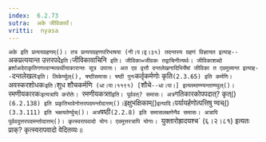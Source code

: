 ```yaml
---
index:  6.2.73
sutra:  अके जीविकार्थे।
vritti:  nyasa
---
```


`अके इति प्रत्ययग्रहणम्()। तत्र प्रत्ययग्रहणपरिभाषया (नी।प।वृ।३१) तदन्तस्य ग्रहणं विज्ञायत इत्याह--`अकप्रत्ययान्त उत्तरपदे` इति। `जीविकावाचिनि` इति। जीविका=जीवकः तद्वाचिनीत्यर्थः। जीविकाशब्दो ह्रर्शाअदेराकृतिगणत्वान्मत्वर्थीयाकारान्तः सूत्र उपात्तः। अत एव वृत्तौ दन्तलेखनादिभिर्येषां जीविका त एवमुच्यन्त इत्याह--`दन्तलेखलः` इति। लिकेर्ण्वुल्(), षष्ठीसमासः। षष्ठी पुनः `कर्तृकर्मणोः कृति` (2.3.65) इति कर्मणि। `अवस्करशोधकः` इति। `शुध शौचकर्मणि` (धा।पा।११९१) [`शौचे`--धा।पा।] इत्यस्माण्ण्यन्ताण्ण्वुल्()। `रमणीयकारकः` इत्यत्रापि करोतेः। 
`रमणीयकत्र्ता` इति। पूर्ववत्? समासः। अत्र `गतिकारकोपपदात्? कृत्()` (6.2.138) इति प्रकृतिभावेनोत्तरपदमन्तोदात्तम्()। `इक्षुभक्षिकाम्()` इत्यादि। `पर्यायर्हणोत्पत्तिषु ण्वच्()` (3.3.111) इति भक्षयतेर्ण्वुच्()। अत्र `षष्ठी` (2.2.8) इति समासलक्षणेनैव समासः। अत्रापि पूर्ववदुत्तरपदमन्तोदात्तम्()। कृत्स्वरापवादो योगः। एवमुत्तरत्रापि योगाः। 
`युक्तारोह्रादयश्च` (६।२।८१) इत्यतः प्राक्? कृत्स्वरापवादो वेदितव्यः॥
